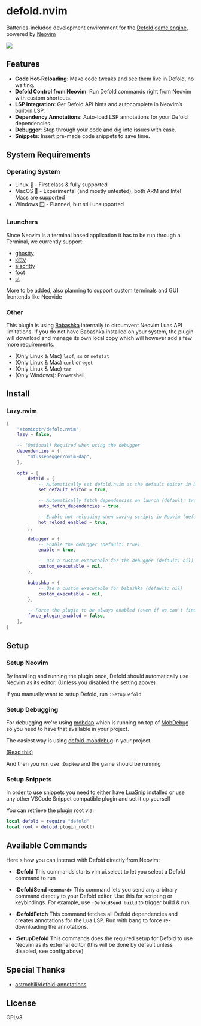 # defold.nvim

Batteries-included development environment for the [Defold game engine](https://defold.com), powered by [Neovim](https://neovim.io/)

![](https://media1.giphy.com/media/v1.Y2lkPTc5MGI3NjExdjlqMHJ3NWNyY2l2MXB6emYzcWtmaG5oM24yamxobzV4cHZtNHJhciZlcD12MV9pbnRlcm5hbF9naWZfYnlfaWQmY3Q9Zw/SGRIFmSmzXyBThYM9k/giphy.gif)

## Features

- **Code Hot-Reloading**: Make code tweaks and see them live in Defold, no waiting.
- **Defold Control from Neovim**: Run Defold commands right from Neovim with custom shortcuts.
- **LSP Integration**: Get Defold API hints and autocomplete in Neovim’s built-in LSP.
- **Dependency Annotations**: Auto-load LSP annotations for your Defold dependencies.
- **Debugger**: Step through your code and dig into issues with ease.
- **Snippets**: Insert pre-made code snippets to save time.

## System Requirements

### Operating System

- Linux 🐧   - First class & fully supported
- MacOS 🍎   - Experimental (and mostly untested), both ARM and Intel Macs are supported
- Windows 🪟 - Planned, but still unsupported

### Launchers

Since Neovim is a terminal based application it has to be run through a Terminal, we currently support:

- [ghostty](https://ghostty.org/)
- [kitty](https://sw.kovidgoyal.net/kitty/)
- [alacritty](https://alacritty.org/)
- [foot](https://codeberg.org/dnkl/foot)
- [st](https://st.suckless.org/)

More to be added, also planning to support custom terminals and GUI frontends like Neovide

### Other

This plugin is using [Babashka](https://babashka.org) internally to circumvent Neovim Luas API limitations.
If you do not have Babashka installed on your system, the plugin will download and manage its own local copy
which will however add a few more requirements.

- (Only Linux & Mac) ``lsof``, ``ss`` or ``netstat``
- (Only Linux & Mac) ``curl`` or ``wget``
- (Only Linux & Mac) ``tar``
- (Only Windows): Powershell

## Install

### Lazy.nvim

```lua
{
    "atomicptr/defold.nvim",
    lazy = false,

    -- (Optional) Required when using the debugger
    dependencies = {
        "mfussenegger/nvim-dap",
    },

    opts = {
        defold = {
            -- Automatically set defold.nvim as the default editor in Defold (default: true)
            set_default_editor = true,

            -- Automatically fetch dependencies on launch (default: true)
            auto_fetch_dependencies = true,

            -- Enable hot reloading when saving scripts in Neovim (default: true)
            hot_reload_enabled = true,
        },

        debugger = {
            -- Enable the debugger (default: true)
            enable = true,

            -- Use a custom executable for the debugger (default: nil)
            custom_executable = nil,
        },

        babashka = {
            -- Use a custom executable for babashka (default: nil)
            custom_executable = nil,
        },

        -- Force the plugin to be always enabled (even if we can't find the game.project file) (default: false)
        force_plugin_enabled = false,
    },
}
```

## Setup

### Setup Neovim

By installing and running the plugin once, Defold should automatically use Neovim as its editor. (Unless you disabled the setting above)

If you manually want to setup Defold, run `:SetupDefold`

### Setup Debugging

For debugging we're using [mobdap](https://github.com/atomicptr/mobdap) which is running on top of [MobDebug](https://github.com/pkulchenko/MobDebug) so you need to have that available
in your project.

The easiest way is using [defold-mobdebug](https://github.com/atomicptr/defold-mobdebug) in your project.

[(Read this)](https://github.com/atomicptr/defold-mobdebug?tab=readme-ov-file#installation)

And then you run use ``:DapNew`` and the game should be running

### Setup Snippets

In order to use snippets you need to either have [LuaSnip](https://github.com/L3MON4D3/LuaSnip) installed or use any other VSCode Snippet compatible plugin and set it up yourself

You can retrieve the plugin root via:

```lua
local defold = require "defold"
local root = defold.plugin_root()
```

## Available Commands

Here's how you can interact with Defold directly from Neovim:

* **:Defold**
    This commands starts vim.ui.select to let you select a Defold command to run

* **:DefoldSend `<command>`**
    This command lets you send any arbitrary command directly to your Defold editor. Use this for scripting or keybindings. For example, use **`:DefoldSend build`** to trigger build & run.

* **:DefoldFetch**
    This command fetches all Defold dependencies and creates annotations for the Lua LSP. Run with bang to force re-downloading the annotations.

* **:SetupDefold**
    This commands does the required setup for Defold to use Neovim as its external editor (this will be done by default unless disabled, see config above)

## Special Thanks

- [astrochili/defold-annotations](https://github.com/astrochili/defold-annotations)

## License

GPLv3
